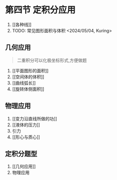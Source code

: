 # 第四节 定积分应用

1. [[各种线]]
2. TODO: 常见图形面积与体积  <2024/05/04, Kuring>

## 几何应用

> 二重积分可以化极坐标形式,方便做题

1. [[平面图形的面积]]
2. [[空间体的体积]]
3. [[曲线弧长]]
4. [[旋转体侧面积]]

## 物理应用

1. [[变力沿直线所做的功]]
2. [[液体的压力]]
3. 引力
4. [[形心与质心]]

## 定积分题型

1. [[几何应用]]
2. 物理应用
